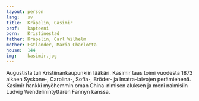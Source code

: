 ```yaml
---
layout: person
lang:   sv
title:  Kräpelin, Casimir
prof:   kapteeni
born:   Kristinestad
father: Kräpelin, Carl Wilhelm
mother: Estlander, Maria Charlotta
house:  144
img:    kasimir.jpg
---
```


Augustista tuli Kristiinankaupunkiin lääkäri. Kasimir taas toimi vuodesta 1873 alkaen Syskone-, Carolina-, Sofia-, Bröder- ja Imatra-laivojen perämiehenä. Kasimir hankki myöhemmin oman China-nimisen aluksen ja meni naimisiin Ludvig Wendelinintyttären Fannyn kanssa.